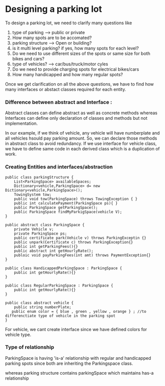 # Designing a parking lot

To design a parking lot, we need to clarify many questions like 

1. type of parking --> public or private
2. How many spots are to be accomated?
3. parking structure --> Open or building?
4. is it multi level parking? if yes, how many spots for each level?
5. Do we need to use different sizes of the spots or same size for both bikes and cars? 
6. type of vehicles? --> car/bus/truck/motor cyles
7. Do we need to provide charging spots for electrical bikes/cars
8. How many handicapped and how many regular spots?

Once we get clarification on all the above questions, we have to find how many interfaces or abstact classes required for each entity.

 ### Difference between abstract and Interface :

Abstract classes can define abstract as well as concrete methods whereas Interfaces can define only declaration of classes and methods but not implementation.

In our example, if we think of vehicle, any vehicle will have numberplate and all vehicles hsould pay parking amount. So, we can declare those methods in abstract class to avoid redundancy. If we use interface for vehicle class, we have to define same code in each derived class which is a duplication of work.

### Creating Entities and interfaces/abstraction
```
public class parkingStructure {
    List<ParkingSpace> availableSpaces;
    Dictionary<vehicle,ParkingSpace> d= new Dictionary<vehicle,ParkingSpace>();
    TowingSystem tow;
    public void tow(ParkingSpace) throws TowingException { }
    public int calculatePayment(ParkingSpace ps){ }
    public ParkingSpace getParkingSpace();
    public ParkingSpace findMyParkigSpace(vehicle V);
}
```

```
public abstract class ParkingSpace {
    private Vehicle v;
    private ParkingSpace ps;
    public certificate park(Vehicle v) throws ParkingExceptin {}
    public unpark(Certificate c) throws ParkingException{}
    public int getParkingFees(){}
    public abstract int getHourlyRate();
    publoic void payParkingFees(int amt) throws PaymentException{}
}
```
```
public class HandicappedParkingSpace : ParkingSpace {
    public int getHourlyRate(){}
}
```
```
public class RegularParkingSpace : ParkingSpace {
    public int getHourlyRate(){}
}
```
```
public class abstract vehicle {
    public string numberPlate;
   public enum color = { blue , green , yellow , orange } ; //to differenctiate type of vehicle in the parking spot
}
```

For vehicle, we cant create interface since we have defined colors for vehicle type.

### Type of relationship

ParkingSpace is having 'is-a' relationship with regular and handicapped parking spots since both are inheriting the Parkingspace class.

whereas parking structure contains parkingSpace which maintains has-a relationship


